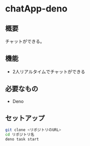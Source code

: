 # chatApp-deno

## 概要

チャットができる。

## 機能

- 2人リアルタイムでチャットができる

## 必要なもの

- Deno

## セットアップ

```sh
git clone <リポジトリのURL>
cd リポジトリ名
deno task start
```

